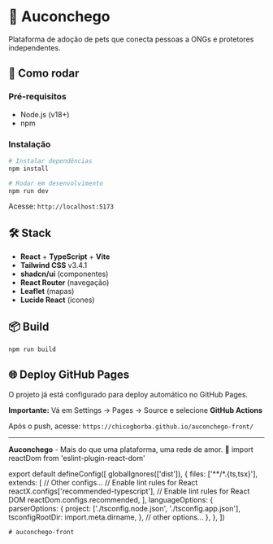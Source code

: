 # 🐾 Auconchego

Plataforma de adoção de pets que conecta pessoas a ONGs e protetores independentes.

## 🚀 Como rodar

### Pré-requisitos
- Node.js (v18+)
- npm

### Instalação

```bash
# Instalar dependências
npm install

# Rodar em desenvolvimento
npm run dev
```

Acesse: `http://localhost:5173`

## 🛠️ Stack

- **React** + **TypeScript** + **Vite**
- **Tailwind CSS** v3.4.1
- **shadcn/ui** (componentes)
- **React Router** (navegação)
- **Leaflet** (mapas)
- **Lucide React** (ícones)

## 📦 Build

```bash
npm run build
```

## 🌐 Deploy GitHub Pages

O projeto já está configurado para deploy automático no GitHub Pages.

**Importante:** Vá em Settings → Pages → Source e selecione **GitHub Actions**

Após o push, acesse: `https://chicogborba.github.io/auconchego-front/`

---

**Auconchego** - Mais do que uma plataforma, uma rede de amor. 💛
import reactDom from 'eslint-plugin-react-dom'

export default defineConfig([
  globalIgnores(['dist']),
  {
    files: ['**/*.{ts,tsx}'],
    extends: [
      // Other configs...
      // Enable lint rules for React
      reactX.configs['recommended-typescript'],
      // Enable lint rules for React DOM
      reactDom.configs.recommended,
    ],
    languageOptions: {
      parserOptions: {
        project: ['./tsconfig.node.json', './tsconfig.app.json'],
        tsconfigRootDir: import.meta.dirname,
      },
      // other options...
    },
  },
])
```
# auconchego-front
